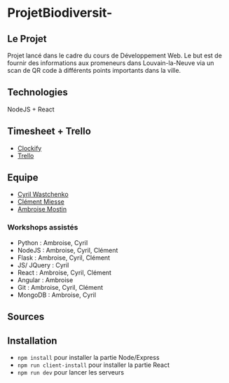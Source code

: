 # ProjetBiodiversit-

## Le Projet

Projet lancé dans le cadre du cours de Développement Web. Le but est de fournir des informations aux promeneurs dans Louvain-la-Neuve via un scan de QR code à différents points importants dans la ville.

## Technologies
NodeJS + React

## Timesheet + Trello
- [Clockify](https://clockify.me/tracker)
- [Trello](https://trello.com/b/BTCayDeS/projet-biodiversit%C3%A9)
## Equipe

- [Cyril Wastchenko](https://github.com/Cyril-Etyk)
- [Clément Miesse](https://github.com/cmiesse)
- [Ambroise Mostin](https://github.com/amostin)

### Workshops assistés
- Python : Ambroise, Cyril
- NodeJS : Ambroise, Cyril, Clément
- Flask : Ambroise, Cyril, Clément
- JS/ JQuery : Cyril
- React : Ambroise, Cyril, Clément
- Angular : Ambroise
- Git : Ambroise, Cyril, Clément
- MongoDB : Ambroise, Cyril

## Sources

## Installation

- `npm install` pour installer la partie Node/Express
- `npm run client-install` pour installer la partie React
- `npm run dev` pour lancer les serveurs
